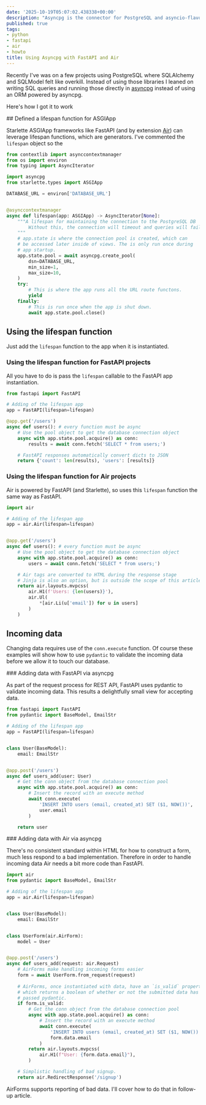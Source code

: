 ```yaml
---
date: '2025-10-19T05:07:02.438338+00:00'
description: "Asyncpg is the connector for PostgreSQL and asyncio-flavored Python. Here's how to use it without other libraries on FastAPI and Air projects."
published: true
tags:
- python
- fastapi
- air
- howto
title: Using Asyncpg with FastAPI and Air
---
```


Recently I've was on a few projects using PostgreSQL where SQLAlchemy and SQLModel felt like overkill. Instead of using those libraries I leaned on writing SQL queries and running those directly in [asyncpg](https://pypi.org/project/asyncpg/) instead of using an ORM powered by asyncpg. 

Here's how I got it to work

## Defined a lifespan function for ASGIApp

Starlette ASGIApp frameworks like FastAPI (and by extension [Air](https://github.com/feldroy/air)) can leverage lifespan functions, which are generators. I've commented the `lifespan` object so the 

```python
from contextlib import asynccontextmanager
from os import environ
from typing import AsyncIterator

import asyncpg
from starlette.types import ASGIApp

DATABASE_URL = environ['DATABASE_URL']


@asynccontextmanager 
async def lifespan(app: ASGIApp) -> AsyncIterator[None]:
    """A lifespan for maintaining the connection to the PostgreSQL DB
        Without this, the connection will timeout and queries will fail.
    """
    # app.state is where the connection pool is created, which can
    # be accessed later inside of views. The is only run once during
    # app startup.
    app.state.pool = await asyncpg.create_pool(
        dsn=DATABASE_URL,
        min_size=1,
        max_size=10,
    )
    try:
        # This is where the app runs all the URL route functons.
        yield
    finally:
        # This is run once when the app is shut down.
        await app.state.pool.close()
```

## Using the lifespan function

Just add the `lifespan` function to the app when it is instantiated.

### Using the lifespan function for FastAPI projects

All you have to do is pass the `lifespan` callable to the FastAPI app instantiation.

```py
from fastapi import FastAPI

# Adding of the lifespan app
app = FastAPI(lifespan=lifespan) 

@app.get('/users')
async def users(): # every function must be async
    # Use the pool object to get the database connection object
    async with app.state.pool.acquire() as conn:
        results = await conn.fetch('SELECT * from users;')

    # FastAPI responses automatically convert dicts to JSON
    return {'count': len(results), 'users': [results]}
```

### Using the lifespan function for Air projects

Air is powered by FastAPI (and Starlette), so uses this `lifespan` function the same way as FastAPI. 


```py
import air

# Adding of the lifespan app
app = air.Air(lifespan=lifespan)


@app.get('/users')
async def users(): # every function must be async
    # Use the pool object to get the database connection object
    async with app.state.pool.acquire() as conn:
        users = await conn.fetch('SELECT * from users;')

    # Air tags are converted to HTML during the response stage
    # Jinja is also an option, but is outside the scope of this article
    return air.layouts.mvpcss(
        air.H1(f'Users: {len(users)}'),
        air.Ul(
            *[air.Li(u['email']) for u in users]
        )
    )
```

## Incoming data

Changing data requires use of the `conn.execute` function. Of course these examples will show how to use `pydantic` to validate the incoming data before we allow it to touch our database.

### Adding data with FastAPI via asyncpg

As part of the request process for REST API, FastAPI uses pydantic to validate incoming data. This results a delightfully small view for accepting data.

```python
from fastapi import FastAPI
from pydantic import BaseModel, EmailStr

# Adding of the lifespan app
app = FastAPI(lifespan=lifespan) 


class User(BaseModel):
    email: EmailStr


@app.post('/users')
async def users_add(user: User)
    # Get the conn object from the database connection pool
    async with app.state.pool.acquire() as conn:
        # Insert the record with an execute method
        await conn.execute(
            'INSERT INTO users (email, created_at) SET ($1, NOW())',
            user.email
        )

    return user
```


### Adding data with Air via asyncpg

There's no consistent standard within HTML for how to construct a form, much less respond to a bad implementation. Therefore in order to handle incoming data Air needs a bit more code than FastAPI. 


```python
import air
from pydantic import BaseModel, EmailStr

# Adding of the lifespan app
app = air.Air(lifespan=lifespan) 


class User(BaseModel):
    email: EmailStr


class UserForm(air.AirForm):
    model = User    


@app.post('/users')
async def users_add(request: air.Request)
    # AirForms make handling incoming forms easier
    form = await UserForm.from_request(request)
    
    # AirForms, once instantiated with data, have an `is_valid` property
    # which returns a boolean of whether or not the submitted data has
    # passed pydantic.
    if form.is_valid:
        # Get the conn object from the database connection pool
        async with app.state.pool.acquire() as conn:
            # Insert the record with an execute method
            await conn.execute(
                'INSERT INTO users (email, created_at) SET ($1, NOW())',
                form.data.email
            )
        return air.layouts.mvpcss(
            air.H1(f"User: {form.data.email}"),
        )        

    # Simplistic handling of bad signup. 
    return air.RedirectResponse('/signup')
```

AirForms supports reporting of bad data. I'll cover how to do that in follow-up article.